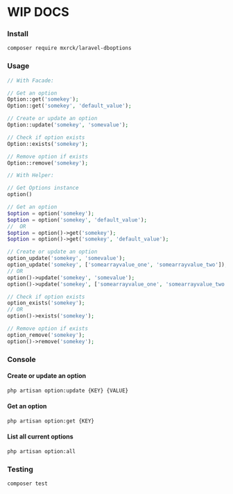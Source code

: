 # WIP DOCS


### Install

```bash
composer require mxrck/laravel-dboptions
```

### Usage

```php
// With Facade:

// Get an option
Option::get('somekey');
Option::get('somekey', 'default_value');

// Create or update an option
Option::update('somekey', 'somevalue');

// Check if option exists
Option::exists('somekey');

// Remove option if exists
Option::remove('somekey');

// With Helper:

// Get Options instance
option()

// Get an option
$option = option('somekey');
$option = option('somekey', 'default_value');
//  OR
$option = option()->get('somekey');
$option = option()->get('somekey', 'default_value');

// Create or update an option
option_update('somekey', 'somevalue');
option_update('somekey', ['somearrayvalue_one', 'somearrayvalue_two']);
// OR
option()->update('somekey', 'somevalue');
option()->update('somekey', ['somearrayvalue_one', 'somearrayvalue_two']);

// Check if option exists
option_exists('somekey');
// OR
option()->exists('somekey');

// Remove option if exists
option_remove('somekey');
option()->remove('somekey');
```

### Console

#### Create or update an option

```bash
php artisan option:update {KEY} {VALUE}
```

#### Get an option

```bash
php artisan option:get {KEY}
```

#### List all current options

```bash
php artisan option:all
```

### Testing

```bash
composer test
```